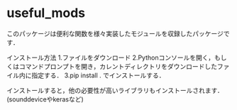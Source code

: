 # useful_mods

このパッケージは便利な関数を様々実装したモジュールを収録したパッケージです．

インストール方法
1.ファイルをダウンロード
2.Pythonコンソールを開く，もしくはコマンドプロンプトを開き，カレントディレクトリをダウンロードしたファイル内に指定する．
3.pip install . でインストールする．

インストールすると，他の必要性が高いライブラリもインストールされます．(sounddeviceやkerasなど)
